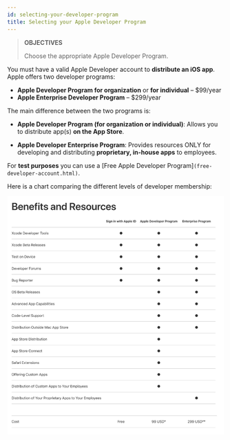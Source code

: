 ```yaml
---
id: selecting-your-developer-program
title: Selecting your Apple Developer Program
---
```


> **OBJECTIVES**
> 
> Choose the appropriate Apple Developer Program.

You must have a valid Apple Developer account to **distribute an iOS app**. Apple offers two developer programs:

* **Apple Developer Program for organization** or **for individual** – $99/year
* **Apple Enterprise Developer Program** – $299/year

The main difference between the two programs is:

* **Apple Developer Program (for organization or individual)**: Allows you to distribute app(s) **on the App Store**.

* **Apple Developer Enterprise Program**: Provides resources ONLY for developing and distributing **proprietary, in-house apps** to employees.

For **test purposes** you can use a [Free Apple Developer Program]`(free-developer-account.html)`.

Here is a chart comparing the different levels of developer membership:

![Developer membership levels](img/FreeTestingAppleDeveloperAccount.png)